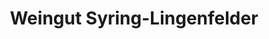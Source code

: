 ---
title: "Weingut Syring-Lingenfelder"
url: /neustadt-an-der-weinstrasse/weingut-syring-lingenfelder/
shop: Spirituosen
---